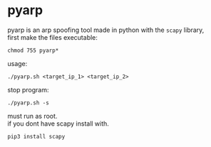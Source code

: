 # pyarp
pyarp is an arp spoofing tool made in python with the ```scapy``` library, <br/> 
first make the files executable:
	
	chmod 755 pyarp*
usage:  

	./pyarp.sh <target_ip_1> <target_ip_2>
stop program:

	./pyarp.sh -s
must run as root.<br/>
if you dont have scapy install with.

	pip3 install scapy
